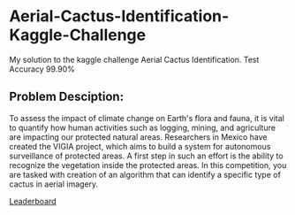 # Aerial-Cactus-Identification-Kaggle-Challenge
My solution to the kaggle challenge Aerial Cactus Identification. Test Accuracy 99.90%


## Problem Desciption: 

To assess the impact of climate change on Earth's flora and fauna, it is vital to quantify how human activities such as logging, mining, and agriculture are impacting our protected natural areas. Researchers in Mexico have created the VIGIA project, which aims to build a system for autonomous surveillance of protected areas. A first step in such an effort is the ability to recognize the vegetation inside the protected areas. In this competition, you are tasked with creation of an algorithm that can identify a specific type of cactus in aerial imagery.

[Leaderboard](https://www.kaggle.com/c/aerial-cactus-identification/leaderboard)
